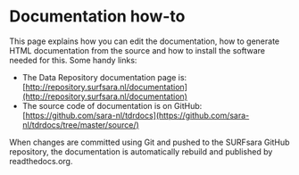 # Documentation how-to

This page explains how you can edit the documentation, how to generate HTML documentation from the source and how to install the software needed for this. Some handy links:

- The Data Repository documentation page is: [http://repository.surfsara.nl/documentation](http://repository.surfsara.nl/documentation)
- The source code of documentation is on GitHub: [https://github.com/sara-nl/tdrdocs](https://github.com/sara-nl/tdrdocs/tree/master/source/)

When changes are committed using Git and pushed to the SURFsara GitHub repository, the documentation is automatically rebuild and published by readthedocs.org.

